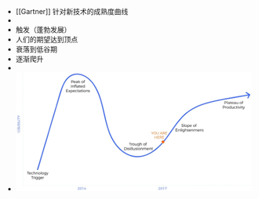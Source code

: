 - [[Gartner]] 针对新技术的成熟度曲线
-
- 触发（蓬勃发展）
- 人们的期望达到顶点
- 衰落到低谷期
- 逐渐爬升
-
- ![img](../assets/gartner_hyper_cycle.png)